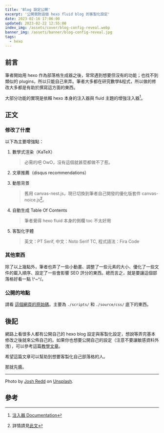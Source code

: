 ```yaml
---
title: 'Blog 設定公開'
excerpt: '公開我對這個 hexo fluid blog 的客製化設定'
date: 2023-02-16 17:06:00
updated: 2023-02-22 12:55:00
index_img: /assets/cover/blog-config-reveal.webp
banner_img: /assets/banner/blog-config-reveal.jpg
tags:
  - hexo
---
```


<!--lp:skip-all-->

## 前言

筆者開始用 hexo 作為部落格生成器之後，常常遇到想要但沒有的功能；也找不到類似的 plugins，所以只能自己來弄。筆者大多都在研究數學&程式，所以做的修改大多都是有助於撰寫這方面的東西。

大部分功能的實現是依賴 hexo 本身的注入器與 fluid 主題的增強注入器[^1]。

## 正文

### 修改了什麼

以下為主要增強點：

1. 數學式渲染（KaTeX）
    > 必需的吧 OwO，沒有這個就甚麼都做不了惹。

2. 文章推薦（disqus recommendations）

3. 動態背景
    > 舊用 canvas-nest.js，現已切換到筆者自己開發的優化版套件 canvas-noice.js[^2]。

4. 自動生成 Table Of Contents
    > 筆者覺得 hexo fluid 本身的側欄 toc 不太好用

5. 客製化字體
    > 英文：PT Serif, 中文：Noto Serif TC, 程式語法：Fira Code

### 其他東西

除了以上幾點外，筆者也弄了一些小動畫、調整了一些元素的大小、優化了一些文件的載入順序、設定了一些會影響 SEO 評分的東西。總而言之，就是要讓這個部落格好看一點 \\^~^/。

### 公開的地點

請看 [這個網頁的原始碼](https://github.com/phantom0174/phantom0174.github.io)。主要為 `./scripts/` 和 `./source/css/` 底下的東西。

## 後記

網路上看很多人都有公開自己的 hexo blog 設定與客製化設定，想說等弄完基本修改之後就來公佈自己的。如果你也想要公開自己的設定（注意不要讓敏感資料外洩），可以參考這篇[教學文章](https://guiblogs.com/hexo30-23/)。

希望這篇文章可以幫助到想要客製化自己部落格的人。

那就先醬。

---

Photo by [Josh Redd](https://unsplash.com/@joshredd?utm_source=unsplash&utm_medium=referral&utm_content=creditCopyText) on [Unsplash](https://unsplash.com/photos/zBtM8P2OaeA?utm_source=unsplash&utm_medium=referral&utm_content=creditCopyText).

## 參考

[^1]: [注入器 Documentation](https://fluid-dev.github.io/hexo-fluid-docs/advance/)
[^2]: 詳情請見[此文](https://phantom0174.github.io/2023/02/introduce-canvas-noice.js/)
